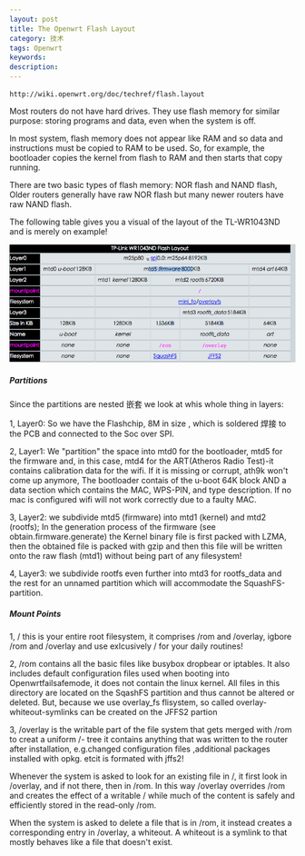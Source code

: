 ```yaml
---
layout: post
title: The Openwrt Flash Layout
category: 技术
tags: Openwrt
keywords:
description:
---
```


	http://wiki.openwrt.org/doc/techref/flash.layout


  Most routers do not have hard drives. They use flash memory for similar purpose: storing programs and data, even when the system is off.

  In most system, flash memory does not appear like RAM and so data and instructions must be copied to RAM to be used. So, for example, the bootloader copies the kernel from flash to RAM and then starts that copy running.

  There are two basic types of flash memory: NOR flash and NAND flash, Older routers generally have raw NOR flash but many newer routers have raw NAND flash.

  The following table gives you a visual of the layout of the TL-WR1043ND and is merely on example!

![](/image/flashlay1.png)

##### Partitions

Since the partitions are nested 嵌套 we look at whis whole thing in layers:

1, Layer0: So we have the Flashchip, 8M in size , which is soldered 焊接 to the PCB and connected to the Soc over SPI.

2, Layer1: We "partition" the space into mtd0 for the bootloader, mtd5 for the firmware and, in this case, mtd4 for the ART(Atheros Radio Test)-it contains calibration data for the wifi. If it is missing or corrupt, ath9k won't come up anymore, The bootloader contais of the u-boot 64K block AND a data section which contains the MAC, WPS-PIN, and type description. If no mac is configured wifi will not work correctly due to a faulty MAC.

3, Layer2:  we subdivide mtd5 (firmware) into mtd1 (kernel) and mtd2 (rootfs); In the generation process of the firmware (see obtain.firmware.generate) the Kernel binary file is first packed with LZMA, then the obtained file is packed with gzip and then this file will be written onto the raw flash (mtd1) without being part of any filesystem!

4, Layer3: we subdivide rootfs even further into mtd3 for rootfs_data and the rest for an unnamed partition which will accommodate the SquashFS-partition.

##### Mount Points

1, / this is your entire root filesystem, it comprises /rom and /overlay, igbore /rom and /overlay and use exlcusively / for your daily routines!

2, /rom contains all the basic files like busybox dropbear or iptables. It also includes default configuration files used when booting into Openwrtfailsafemode, it does not contain the linux kernel. All files in this directory are located on the SqashFS partition and thus cannot be altered or deleted. But, because we use overlay_fs flisystem, so called overlay-whiteout-symlinks can be created on the JFFS2 partion 

3, /overlay is the writable part of the file system that gets merged with /rom to creat a uniform /- tree it contains anything that was written to the router after installation, e.g.changed configuration files ,additional packages installed with opkg. etcit is formated with jffs2!

Whenever the system is asked to look for an existing file in /, it first look in /overlay, and if not there, then in /rom. In this way /overlay overrides /rom and creates the effect of a writable / while much of the content is safely and efficiently stored in the read-only /rom.

When the system is asked to delete a file that is in /rom, it instead creates a corresponding entry in /overlay, a whiteout. A whiteout is a symlink to that mostly behaves like a file that doesn't exist.
